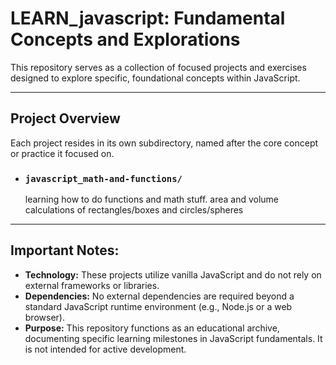 # LEARN_javascript: Fundamental Concepts and Explorations

This repository serves as a collection of focused projects and exercises designed to explore specific, foundational concepts within JavaScript.

---

## Project Overview

Each project resides in its own subdirectory, named after the core concept or practice it focused on. 



* ### `javascript_math-and-functions/`
    learning how to do functions and math stuff.  area and volume calculations of rectangles/boxes and circles/spheres


---

## Important Notes:

* **Technology:** These projects utilize vanilla JavaScript and do not rely on external frameworks or libraries.
* **Dependencies:** No external dependencies are required beyond a standard JavaScript runtime environment (e.g., Node.js or a web browser).
* **Purpose:** This repository functions as an educational archive, documenting specific learning milestones in JavaScript fundamentals. It is not intended for active development.
